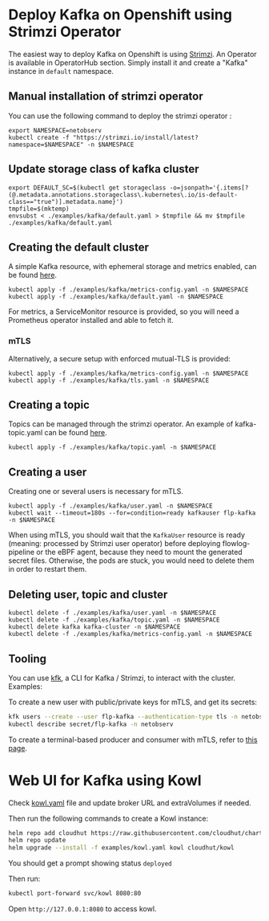 # Deploy Kafka on Openshift using Strimzi Operator

The easiest way to deploy Kafka on Openshift is using [Strimzi](https://strimzi.io/).
An Operator is available in OperatorHub section.
Simply install it and create a "Kafka" instance in `default` namespace.

## Manual installation of strimzi operator

You can use the following command to deploy the strimzi operator :

```
export NAMESPACE=netobserv
kubectl create -f "https://strimzi.io/install/latest?namespace=$NAMESPACE" -n $NAMESPACE
```
## Update storage class of kafka cluster
```
export DEFAULT_SC=$(kubectl get storageclass -o=jsonpath='{.items[?(@.metadata.annotations.storageclass\.kubernetes\.io/is-default-class=="true")].metadata.name}')
tmpfile=$(mktemp)
envsubst < ./examples/kafka/default.yaml > $tmpfile && mv $tmpfile ./examples/kafka/default.yaml
```

## Creating the default cluster

A simple Kafka resource, with ephemeral storage and metrics enabled, can be found [here](./examples/kafka/default.yaml).

```
kubectl apply -f ./examples/kafka/metrics-config.yaml -n $NAMESPACE
kubectl apply -f ./examples/kafka/default.yaml -n $NAMESPACE
```

For metrics, a ServiceMonitor resource is provided, so you will need a Prometheus operator installed and able to fetch it.

### mTLS

Alternatively, a secure setup with enforced mutual-TLS is provided:

```
kubectl apply -f ./examples/kafka/metrics-config.yaml -n $NAMESPACE
kubectl apply -f ./examples/kafka/tls.yaml -n $NAMESPACE
```

## Creating a topic

Topics can be managed through the strimzi operator. An example of kafka-topic.yaml can be found [here](./examples/kafka/topic.yaml).

```
kubectl apply -f ./examples/kafka/topic.yaml -n $NAMESPACE
```

## Creating a user

Creating one or several users is necessary for mTLS.

```
kubectl apply -f ./examples/kafka/user.yaml -n $NAMESPACE
kubectl wait --timeout=180s --for=condition=ready kafkauser flp-kafka -n $NAMESPACE
```

When using mTLS, you should wait that the `KafkaUser` resource is ready (meaning: processed by Strimzi user operator) before deploying flowlog-pipeline or the eBPF agent, because they need to mount the generated secret files. Otherwise, the pods are stuck, you would need to delete them in order to restart them.

## Deleting user, topic and cluster

```
kubectl delete -f ./examples/kafka/user.yaml -n $NAMESPACE
kubectl delete -f ./examples/kafka/topic.yaml -n $NAMESPACE
kubectl delete kafka kafka-cluster -n $NAMESPACE
kubectl delete -f ./examples/kafka/metrics-config.yaml -n $NAMESPACE
```

## Tooling

You can use [kfk](https://github.com/systemcraftsman/strimzi-kafka-cli), a CLI for Kafka / Strimzi, to interact with the cluster. Examples:

To create a new user with public/private keys for mTLS, and get its secrets:

```bash
kfk users --create --user flp-kafka --authentication-type tls -n netobserv -c kafka-cluster
kubectl describe secret/flp-kafka -n netobserv
```

To create a terminal-based producer and consumer with mTLS, refer to [this page](https://github.com/systemcraftsman/strimzi-kafka-cli/tree/main/examples/2_tls_authentication).



# Web UI for Kafka using Kowl
Check [kowl.yaml](examples/kowl.yaml) file and update broker URL and extraVolumes if needed.

Then run the following commands to create a Kowl instance:
```bash
helm repo add cloudhut https://raw.githubusercontent.com/cloudhut/charts/master/archives
helm repo update
helm upgrade --install -f examples/kowl.yaml kowl cloudhut/kowl
```

You should get a prompt showing status `deployed`

Then run:
```bash
kubectl port-forward svc/kowl 8080:80
```

Open `http://127.0.0.1:8080` to access kowl.
